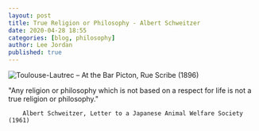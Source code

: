 ```yaml
---
layout: post
title: True Religion or Philosophy - Albert Schweitzer
date: 2020-04-28 18:55
categories: [blog, philosophy]
author: Lee Jordan
published: true
---
```


<img class="img-border" src="https://geraldleejordan.com/public/assets/images/albert-schweitzer-photo.jpg" alt="Toulouse-Lautrec – At the Bar Picton, Rue Scribe (1896)">

"Any religion or philosophy which is not based on a respect for life is not a true religion or philosophy."

        Albert Schweitzer, Letter to a Japanese Animal Welfare Society (1961)
